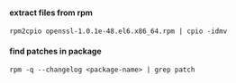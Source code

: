 #### extract files from rpm
```
rpm2cpio openssl-1.0.1e-48.el6.x86_64.rpm | cpio -idmv
```
#### find patches in package
```
rpm -q --changelog <package-name> | grep patch
```
